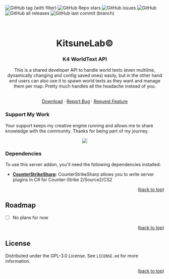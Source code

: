 <a name="readme-top"></a>

![GitHub tag (with filter)](https://img.shields.io/github/v/tag/K4ryuu/K4-WorldText-API?style=for-the-badge&label=Version)
![GitHub Repo stars](https://img.shields.io/github/stars/K4ryuu/K4-WorldText-API?style=for-the-badge)
![GitHub issues](https://img.shields.io/github/issues/K4ryuu/K4-WorldText-API?style=for-the-badge)
![GitHub](https://img.shields.io/github/license/K4ryuu/K4-WorldText-API?style=for-the-badge)
![GitHub all releases](https://img.shields.io/github/downloads/K4ryuu/K4-WorldText-API/total?style=for-the-badge)
![GitHub last commit (branch)](https://img.shields.io/github/last-commit/K4ryuu/K4-WorldText-API/dev?style=for-the-badge)

<!-- PROJECT LOGO -->
<br />
<div align="center">
  <h1 align="center">KitsuneLab©</h1>
  <h3 align="center">K4 WorldText API</h3>
  <a align="center">This is a shared developer API to handle world texts (even multiline, dynamically changing and config saved ones) easily, but in the other hand end users can also use it to spawn world texts as they want and manage them per map. Pretty much handles all the headache instead of you.</a>

  <p align="center">
    <br />
    <a href="https://github.com/K4ryuu/K4-WorldText-API/releases">Download</a>
    ·
    <a href="https://github.com/K4ryuu/K4-WorldText-API/issues/new?assignees=KitsuneLab-Development&labels=bug&projects=&template=bug_report.md&title=%5BBUG%5D">Report Bug</a>
    ·
    <a href="https://github.com/K4ryuu/K4-WorldText-API/issues/new?assignees=KitsuneLab-Development&labels=enhancement&projects=&template=feature_request.md&title=%5BREQ%5D">Request Feature</a>
  </p>
</div>

### Support My Work

Your support keeps my creative engine running and allows me to share knowledge with the community. Thanks for being part of my journey.

<p align="center">
<a href="https://www.buymeacoffee.com/k4ryuu">
<img src="https://img.buymeacoffee.com/button-api/?text=Support Me&emoji=☕&slug=k4ryuu&button_colour=FF5F5F&font_colour=ffffff&font_family=Inter&outline_colour=000000&coffee_colour=FFDD00" />
</a>
</p>

<!-- ABOUT THE PROJECT -->

### Dependencies

To use this server addon, you'll need the following dependencies installed:

- [**CounterStrikeSharp**](https://github.com/roflmuffin/CounterStrikeSharp/releases): CounterStrikeSharp allows you to write server plugins in C# for Counter-Strike 2/Source2/CS2

<p align="right">(<a href="#readme-top">back to top</a>)</p>

<!-- ROADMAP -->

## Roadmap

- [ ] No plans for now

<p align="right">(<a href="#readme-top">back to top</a>)</p>

<!-- LICENSE -->

## License

Distributed under the GPL-3.0 License. See `LICENSE.md` for more information.

<p align="right">(<a href="#readme-top">back to top</a>)</p>
